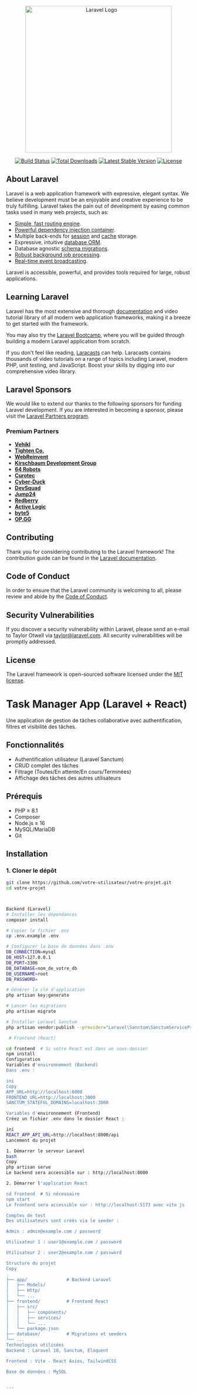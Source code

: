 <p align="center"><a href="https://laravel.com" target="_blank"><img src="https://raw.githubusercontent.com/laravel/art/master/logo-lockup/5%20SVG/2%20CMYK/1%20Full%20Color/laravel-logolockup-cmyk-red.svg" width="400" alt="Laravel Logo"></a></p>

<p align="center">
<a href="https://github.com/laravel/framework/actions"><img src="https://github.com/laravel/framework/workflows/tests/badge.svg" alt="Build Status"></a>
<a href="https://packagist.org/packages/laravel/framework"><img src="https://img.shields.io/packagist/dt/laravel/framework" alt="Total Downloads"></a>
<a href="https://packagist.org/packages/laravel/framework"><img src="https://img.shields.io/packagist/v/laravel/framework" alt="Latest Stable Version"></a>
<a href="https://packagist.org/packages/laravel/framework"><img src="https://img.shields.io/packagist/l/laravel/framework" alt="License"></a>
</p>

## About Laravel

Laravel is a web application framework with expressive, elegant syntax. We believe development must be an enjoyable and creative experience to be truly fulfilling. Laravel takes the pain out of development by easing common tasks used in many web projects, such as:

- [Simple, fast routing engine](https://laravel.com/docs/routing).
- [Powerful dependency injection container](https://laravel.com/docs/container).
- Multiple back-ends for [session](https://laravel.com/docs/session) and [cache](https://laravel.com/docs/cache) storage.
- Expressive, intuitive [database ORM](https://laravel.com/docs/eloquent).
- Database agnostic [schema migrations](https://laravel.com/docs/migrations).
- [Robust background job processing](https://laravel.com/docs/queues).
- [Real-time event broadcasting](https://laravel.com/docs/broadcasting).

Laravel is accessible, powerful, and provides tools required for large, robust applications.

## Learning Laravel

Laravel has the most extensive and thorough [documentation](https://laravel.com/docs) and video tutorial library of all modern web application frameworks, making it a breeze to get started with the framework.

You may also try the [Laravel Bootcamp](https://bootcamp.laravel.com), where you will be guided through building a modern Laravel application from scratch.

If you don't feel like reading, [Laracasts](https://laracasts.com) can help. Laracasts contains thousands of video tutorials on a range of topics including Laravel, modern PHP, unit testing, and JavaScript. Boost your skills by digging into our comprehensive video library.

## Laravel Sponsors

We would like to extend our thanks to the following sponsors for funding Laravel development. If you are interested in becoming a sponsor, please visit the [Laravel Partners program](https://partners.laravel.com).

### Premium Partners

- **[Vehikl](https://vehikl.com/)**
- **[Tighten Co.](https://tighten.co)**
- **[WebReinvent](https://webreinvent.com/)**
- **[Kirschbaum Development Group](https://kirschbaumdevelopment.com)**
- **[64 Robots](https://64robots.com)**
- **[Curotec](https://www.curotec.com/services/technologies/laravel/)**
- **[Cyber-Duck](https://cyber-duck.co.uk)**
- **[DevSquad](https://devsquad.com/hire-laravel-developers)**
- **[Jump24](https://jump24.co.uk)**
- **[Redberry](https://redberry.international/laravel/)**
- **[Active Logic](https://activelogic.com)**
- **[byte5](https://byte5.de)**
- **[OP.GG](https://op.gg)**

## Contributing

Thank you for considering contributing to the Laravel framework! The contribution guide can be found in the [Laravel documentation](https://laravel.com/docs/contributions).

## Code of Conduct

In order to ensure that the Laravel community is welcoming to all, please review and abide by the [Code of Conduct](https://laravel.com/docs/contributions#code-of-conduct).

## Security Vulnerabilities

If you discover a security vulnerability within Laravel, please send an e-mail to Taylor Otwell via [taylor@laravel.com](mailto:taylor@laravel.com). All security vulnerabilities will be promptly addressed.

## License

The Laravel framework is open-sourced software licensed under the [MIT license](https://opensource.org/licenses/MIT).


# Task Manager App (Laravel + React)

Une application de gestion de tâches collaborative avec authentification, filtres et visibilité des tâches.

## Fonctionnalités

-  Authentification utilisateur (Laravel Sanctum)
-  CRUD complet des tâches
-  Filtrage (Toutes/En attente/En cours/Terminées)
-  Affichage des tâches des autres utilisateurs

## Prérequis

- PHP ≥ 8.1
- Composer
- Node.js ≥ 16
- MySQL/MariaDB
- Git

## Installation

### 1. Cloner le dépôt
```bash
git clone https://github.com/votre-utilisateur/votre-projet.git
cd votre-projet



Backend (Laravel)
# Installer les dépendances
composer install

# Copier le fichier .env
cp .env.example .env

# Configurer la base de données dans .env
DB_CONNECTION=mysql
DB_HOST=127.0.0.1
DB_PORT=3306
DB_DATABASE=nom_de_votre_db
DB_USERNAME=root
DB_PASSWORD=

# Générer la clé d'application
php artisan key:generate

# Lancer les migrations 
php artisan migrate 

# Installer Laravel Sanctum
php artisan vendor:publish --provider="Laravel\Sanctum\SanctumServiceProvider"

 # Frontend (React)

cd frontend  # Si votre React est dans un sous-dossier
npm install
Configuration
Variables d'environnement (Backend)
Dans .env :

ini
Copy
APP_URL=http://localhost:8000
FRONTEND_URL=http://localhost:3000
SANCTUM_STATEFUL_DOMAINS=localhost:3000

Variables d'environnement (Frontend)
Créez un fichier .env dans le dossier React :

ini
REACT_APP_API_URL=http://localhost:8000/api
Lancement du projet

1. Démarrer le serveur Laravel
bash
Copy
php artisan serve
Le backend sera accessible sur : http://localhost:8000

2. Démarrer l'application React

cd frontend  # Si nécessaire
npm start
Le frontend sera accessible sur : http://localhost:5173 avec vite js

Comptes de test
Des utilisateurs sont créés via le seeder :

Admin : admin@example.com / password

Utilisateur 1 : user1@example.com / password

Utilisateur 2 : user2@example.com / password

Structure du projet
Copy
.
├── app/               # Backend Laravel
│   ├── Models/
│   ├── Http/
│   └── ...
├── frontend/          # Frontend React
│   ├── src/
│   │   ├── components/
│   │   ├── services/
│   │   └── ...
│   └── package.json
├── database/          # Migrations et seeders
└── ...
Technologies utilisées
Backend : Laravel 10, Sanctum, Eloquent

Frontend : Vite - React Axios, TailwindCSS

Base de données : MySQL


---

